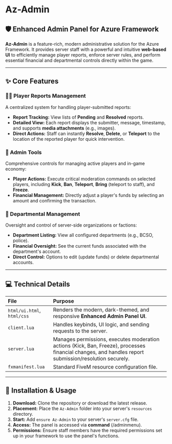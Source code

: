 # Az-Admin

## 🛡️ Enhanced Admin Panel for Azure Framework

**Az-Admin** is a feature-rich, modern administrative solution for the Azure Framework. It provides server staff with a powerful and intuitive **web-based UI** to efficiently manage player reports, enforce server rules, and perform essential financial and departmental controls directly within the game.

---

## ✨ Core Features

### 🧑‍⚖️ Player Reports Management
A centralized system for handling player-submitted reports:
* **Report Tracking:** View lists of **Pending** and **Resolved** reports.
* **Detailed View:** Each report displays the submitter, message, timestamp, and supports **media attachments** (e.g., images).
* **Direct Actions:** Staff can instantly **Resolve**, **Delete**, or **Teleport** to the location of the reported player for quick intervention.

### 🔨 Admin Tools
Comprehensive controls for managing active players and in-game economy:
* **Player Actions:** Execute critical moderation commands on selected players, including **Kick**, **Ban**, **Teleport**, **Bring** (teleport to staff), and **Freeze**.
* **Financial Management:** Directly adjust a player's funds by selecting an amount and confirming the transaction.

### 🚨 Departmental Management
Oversight and control of server-side organizations or factions:
* **Department Listing:** View all configured departments (e.g., BCSO, police).
* **Financial Oversight:** See the current funds associated with the department's account.
* **Direct Control:** Options to edit (update funds) or delete departmental accounts.

---

## 💻 Technical Details

| File | Purpose |
| :--- | :--- |
| `html/ui.html`, `html/css` | Renders the modern, dark-themed, and responsive **Enhanced Admin Panel UI**. |
| `client.lua` | Handles keybinds, UI logic, and sending requests to the server. |
| `server.lua` | Manages permissions, executes moderation actions (Kick, Ban, Freeze), processes financial changes, and handles report submission/resolution securely. |
| `fxmanifest.lua` | Standard FiveM resource configuration file. |

---

## 🚀 Installation & Usage

1.  **Download:** Clone the repository or download the latest release.
2.  **Placement:** Place the `Az-Admin` folder into your server's `resources` directory.
3.  **Start:** Add `ensure Az-Admin` to your server's `server.cfg` file.
4.  **Access:** The panel is accessed via  **command** (/adminmenu).
5.  **Permissions:** Ensure staff members have the required permissions set up in your framework to use the panel's functions.
